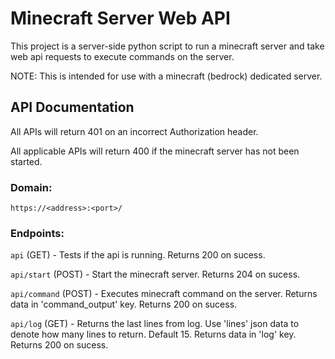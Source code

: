 # Minecraft Server Web API
This project is a server-side python script to run a minecraft server and take web api requests to execute commands on the server.

NOTE: This is intended for use with a minecraft (bedrock) dedicated server.

## API Documentation

All APIs will return 401 on an incorrect Authorization header.

All applicable APIs will return 400 if the minecraft server has not been started.

### Domain: 
`https://<address>:<port>/`

### Endpoints:
`api` (GET) - Tests if the api is running. Returns 200 on sucess.

`api/start` (POST) - Start the minecraft server. Returns 204 on sucess.

`api/command` (POST) - Executes minecraft command on the server. Returns data in 'command_output' key. Returns 200 on sucess.

`api/log` (GET) - Returns the last lines from log. Use 'lines' json data to denote how many lines to return. Default 15. Returns data in 'log' key. Returns 200 on sucess.
